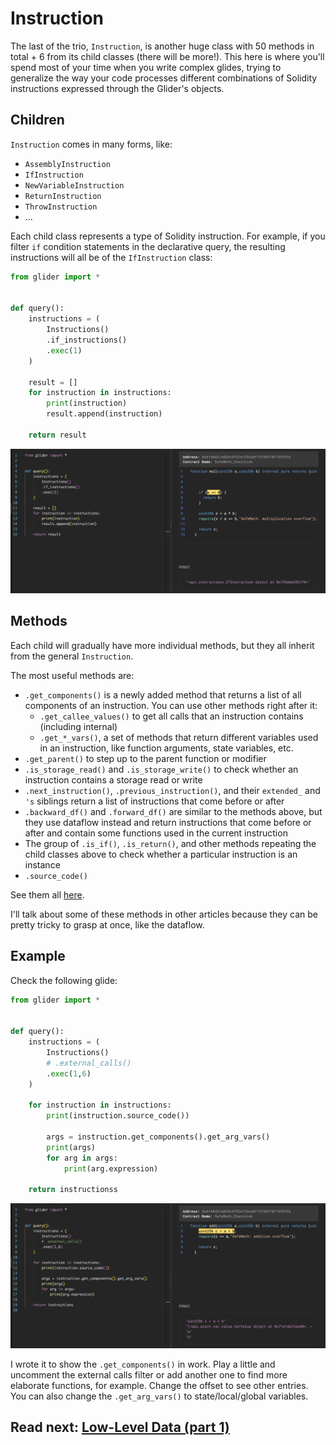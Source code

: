 # Instruction

The last of the trio, `Instruction`, is another huge class with 50 methods in total + 6 from its child classes (there will be more!). This here is where you'll spend most of your time when you write complex glides, trying to generalize the way your code processes different combinations of Solidity instructions expressed through the Glider's objects.

## Children

`Instruction` comes in many forms, like:

- `AssemblyInstruction`
- `IfInstruction`
- `NewVariableInstruction`
- `ReturnInstruction`
- `ThrowInstruction`
- ...

Each child class represents a type of Solidity instruction. For example, if you filter `if` condition statements in the declarative query, the resulting instructions will all be of the `IfInstruction` class:

```python
from glider import *


def query():
    instructions = (
        Instructions()
        .if_instructions()
        .exec(1)
    )

    result = []
    for instruction in instructions:
        print(instruction)
        result.append(instruction)

    return result
```

![Result 1](./media/result1.png)

## Methods

Each child will gradually have more individual methods, but they all inherit from the general `Instruction`.

The most useful methods are:

- `.get_components()` is a newly added method that returns a list of all components of an instruction. You can use other methods right after it:
  - `.get_callee_values()` to get all calls that an instruction contains (including internal)
  - `.get_*_vars()`, a set of methods that return different variables used in an instruction, like function arguments, state variables, etc.
- `.get_parent()` to step up to the parent function or modifier
- `.is_storage_read()` and `.is_storage_write()` to check whether an instruction contains a storage read or write
- `.next_instruction()`, `.previous_instruction()`, and their `extended_` and `'s` siblings return a list of instructions that come before or after
- `.backward_df()` and `.forward_df()` are similar to the methods above, but they use dataflow instead and return instructions that come before or after and contain some functions used in the current instruction
- The group of `.is_if()`, `.is_return()`, and other methods repeating the child classes above to check whether a particular instruction is an instance
- `.source_code()`

See them all [here](https://glide.gitbook.io/main/api/instruction).

I'll talk about some of these methods in other articles because they can be pretty tricky to grasp at once, like the dataflow.

## Example

Check the following glide:

```python
from glider import *


def query():
    instructions = (
        Instructions()
        # .external_calls()
        .exec(1,6)
    )

    for instruction in instructions:
        print(instruction.source_code())

        args = instruction.get_components().get_arg_vars()
        print(args)
        for arg in args:
            print(arg.expression)

    return instructionss
```

![Result 2](./media/result2.png)

I wrote it to show the `.get_components()` in work. Play a little and uncomment the external calls filter or add another one to find more elaborate functions, for example. Change the offset to see other entries. You can also change the `.get_arg_vars()` to state/local/global variables.

## Read next: [Low-Level Data (part 1)](../low-level-data-1/README.md)
